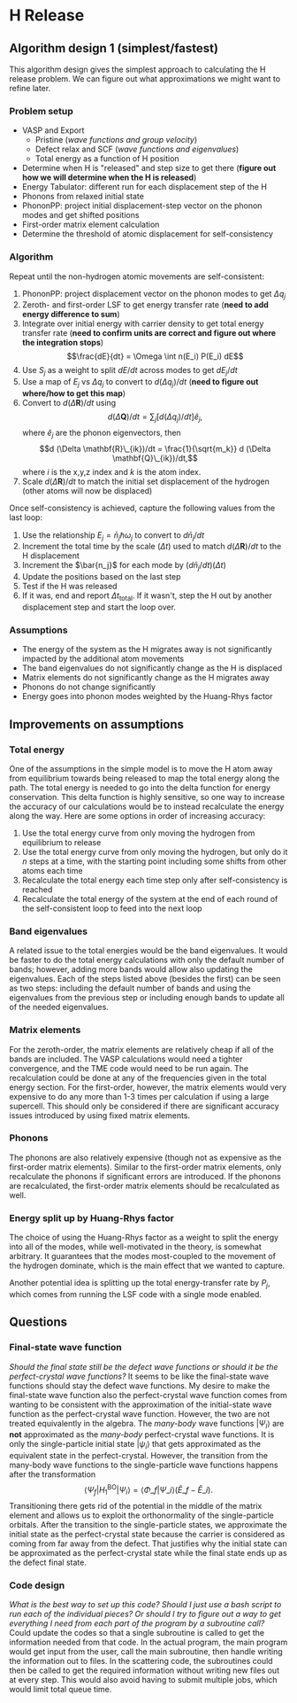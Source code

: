 # H Release

## Algorithm design 1 (simplest/fastest)

This algorithm design gives the simplest approach to calculating the H release problem. We can figure out what approximations we might want to refine later.

### Problem setup
* VASP and Export
  * Pristine (_wave functions and group velocity_)
  * Defect relax and SCF (_wave functions and eigenvalues_)
  * Total energy as a function of H position
* Determine when H is "released" and step size to get there (__figure out how we will determine when the H is released__)
* Energy Tabulator: different run for each displacement step of the H
* Phonons from relaxed initial state
* PhononPP: project initial displacement-step vector on the phonon modes and get shifted positions 
* First-order matrix element calculation
* Determine the threshold of atomic displacement for self-consistency

### Algorithm 

Repeat until the non-hydrogen atomic movements are self-consistent:
1. PhononPP: project displacement vector on the phonon modes to get $\Delta q_j$  
2. Zeroth- and first-order LSF to get energy transfer rate (__need to add energy difference to sum__)
3. Integrate over initial energy with carrier density to get total energy transfer rate (__need to confirm units are correct and figure out where the integration stops__)
$$\frac{dE}{dt} = \Omega \int n(E_i) P(E_i) dE$$
4. Use $S_j$ as a weight to split $dE/dt$ across modes to get $dE_j/dt$
5. Use a map of $E_j$ vs $\Delta q_j$ to convert to $d(\Delta q_j)/dt$ (__need to figure out where/how to get this map__)
6. Convert to $d (\Delta \mathbf{R})/dt$ using
$$d (\Delta \mathbf{Q})/dt = \sum_j [d(\Delta q_j)/dt] \hat{e}_j,$$
where $\hat{e}_j$ are the phonon eigenvectors, then
$$d (\Delta \mathbf{R}\_{ik})/dt = \frac{1}{\sqrt{m_k}} d (\Delta \mathbf{Q}\_{ik})/dt,$$
where $i$ is the x,y,z index and $k$ is the atom index.
8. Scale $d (\Delta \mathbf{R})/dt$ to match the initial set displacement of the hydrogen (other atoms will now be displaced)

Once self-consistency is achieved, capture the following values from the last loop:
1. Use the relationship $E_j = \bar{n}_j \hbar \omega_j$ to convert to $d\bar{n}_j/dt$
2. Increment the total time by the scale ($\Delta t$) used to match $d (\Delta \mathbf{R})/dt$ to the H displacement
3. Increment the $\bar{n_j}$ for each mode by $(d\bar{n}_j/dt)(\Delta t)$
4. Update the positions based on the last step
5. Test if the H was released
6. If it was, end and report $\Delta t_{\text{total}}$. If it wasn't, step the H out by another displacement step and start the loop over.
  
### Assumptions
* The energy of the system as the H migrates away is not significantly impacted by the additional atom movements
* The band eigenvalues do not significantly change as the H is displaced
* Matrix elements do not significantly change as the H migrates away
* Phonons do not change significantly
* Energy goes into phonon modes weighted by the Huang-Rhys factor

## Improvements on assumptions

### Total energy
One of the assumptions in the simple model is to move the H atom away from equilibrium towards being released to map the total energy along the path. The total energy is needed to go into the delta function for energy conservation. This delta function is highly sensitive, so one way to increase the accuracy of our calculations would be to instead recalculate the energy along the way. Here are some options in order of increasing accuracy:
1. Use the total energy curve from only moving the hydrogen from equilibrium to release
2. Use the total energy curve from only moving the hydrogen, but only do it $n$ steps at a time, with the starting point including some shifts from other atoms each time
3. Recalculate the total energy each time step only after self-consistency is reached
4. Recalculate the total energy of the system at the end of each round of the self-consistent loop to feed into the next loop

### Band eigenvalues
A related issue to the total energies would be the band eigenvalues. It would be faster to do the total energy calculations with only the default number of bands; however, adding more bands would allow also updating the eigenvalues. Each of the steps listed above (besides the first) can be seen as two steps: including the default number of bands and using the eigenvalues from the previous step or including enough bands to update all of the needed eigenvalues.

### Matrix elements
For the zeroth-order, the matrix elements are relatively cheap if all of the bands are included. The VASP calculations would need a tighter convergence, and the TME code would need to be run again. The recalculation could be done at any of the frequencies given in the total energy section. For the first-order, however, the matrix elements would very expensive to do any more than 1-3 times per calculation if using a large supercell. This should only be considered if there are significant accuracy issues introduced by using fixed matrix elements.

### Phonons
The phonons are also relatively expensive (though not as expensive as the first-order matrix elements). Similar to the first-order matrix elements, only recalculate the phonons if significant errors are introduced. If the phonons are recalculated, the first-order matrix elements should be recalculated as well. 

### Energy split up by Huang-Rhys factor
The choice of using the Huang-Rhys factor as a weight to split the energy into all of the modes, while well-motivated in the theory, is somewhat arbitrary. It guarantees that the modes most-coupled to the movement of the hydrogen dominate, which is the main effect that we wanted to capture.

Another potential idea is splitting up the total energy-transfer rate by $P_j$, which comes from running the LSF code with a single mode enabled.

## Questions

### Final-state wave function
_Should the final state still be the defect wave functions or should it be the perfect-crystal wave functions?_ It seems to be like the final-state wave functions should stay the defect wave functions. My desire to make the final-state wave function also the perfect-crystal wave function comes from wanting to be consistent with the approximation of the initial-state wave function as the perfect-crystal wave function. However, the two are not treated equivalently in the algebra. The _many-body_ wave functions $|\Psi_l\rangle$ are __not__ approximated as the _many-body_ perfect-crystal wave functions. It is only the single-particle initial state $|\psi_i\rangle$ that gets approximated as the equivalent state in the perfect-crystal. However, the transition from the many-body wave functions to the single-particle wave functions happens after the transformation $$\langle \Psi_{f} | H_1^{\text{BO}} |\Psi_{i}\rangle = \langle\Phi\_f| \Psi\_i\rangle (\tilde{E}\_f - \tilde{E}\_i).$$ Transitioning there gets rid of the potential in the middle of the matrix element and allows us to exploit the orthonormality of the single-particle orbitals. After the transition to the single-particle states, we approximate the initial state as the perfect-crystal state because the carrier is considered as coming from far away from the defect. That justifies why the initial state can be approximated as the perfect-crystal state while the final state ends up as the defect final state.

### Code design
_What is the best way to set up this code? Should I just use a bash script to run each of the individual pieces? Or should I try to figure out a way to get everything I need from each part of the program by a subroutine call?_ Could update the codes so that a single subroutine is called to get the information needed from that code. In the actual program, the main program would get input from the user, call the main subroutine, then handle writing the information out to files. In the scattering code, the subroutines could then be called to get the required information without writing new files out at every step. This would also avoid having to submit multiple jobs, which would limit total queue time.
 
